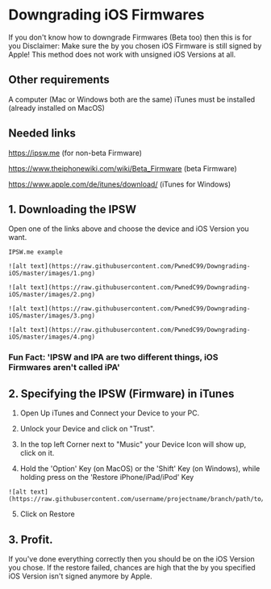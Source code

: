 # Downgrading iOS Firmwares

If you don't know how to downgrade Firmwares (Beta too) then this is for you
Disclaimer: Make sure the by you chosen iOS Firmware is still signed by Apple!
This method does not work with unsigned iOS Versions at all.

## Other requirements

A computer (Mac or Windows both are the same)
iTunes must be installed (already installed on MacOS)

## Needed links

https://ipsw.me (for non-beta Firmware)

https://www.theiphonewiki.com/wiki/Beta_Firmware (beta Firmware)

https://www.apple.com/de/itunes/download/ (iTunes for Windows)


## 1. Downloading the IPSW

Open one of the links above and choose the device and iOS Version you want.

```
IPSW.me example

![alt text](https://raw.githubusercontent.com/PwnedC99/Downgrading-iOS/master/images/1.png)

![alt text](https://raw.githubusercontent.com/PwnedC99/Downgrading-iOS/master/images/2.png)

![alt text](https://raw.githubusercontent.com/PwnedC99/Downgrading-iOS/master/images/3.png)

![alt text](https://raw.githubusercontent.com/PwnedC99/Downgrading-iOS/master/images/4.png)

```

### Fun Fact: 'IPSW and IPA are two different things, iOS Firmwares aren't called iPA'

## 2. Specifying the IPSW (Firmware) in iTunes

1. Open Up iTunes and Connect your Device to your PC.
2. Unlock your Device and click on "Trust".
3. In the top left Corner next to "Music" your Device Icon will show up, click on it.

4. Hold the 'Option' Key (on MacOS) or the 'Shift' Key (on Windows),
 while holding press on the 'Restore iPhone/iPad/iPod' Key

```
![alt text](https://raw.githubusercontent.com/username/projectname/branch/path/to/img.png)
```
5. Click on Restore

## 3. Profit.

If you've done everything correctly then you should be on the iOS Version you chose.
If the restore failed, chances are high that the by you specified iOS Version isn't signed anymore by Apple.
